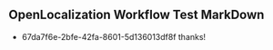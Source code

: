 ## OpenLocalization Workflow Test MarkDown
* 67da7f6e-2bfe-42fa-8601-5d136013df8f thanks!

<!--HONumber=Aug16_HO1-->


